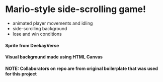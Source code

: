 # Mario-style side-scrolling game!

- animated player movements and idling
- side-scrolling background
- lose and win conditions

#### Sprite from DeekayVerse
#### Visual background made using HTML Canvas
#### NOTE: Collaborators on repo are from original boilerplate that was used for this project

